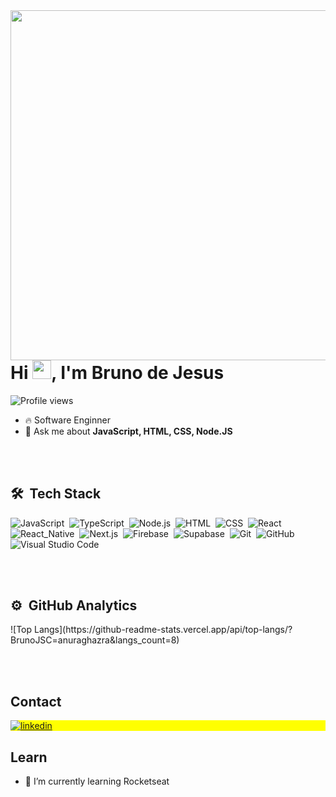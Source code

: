 <img align="right" height="560em" src="https://raw.githubusercontent.com/gist/BrunoJSC/658c1dfab8439ca08b4b783cbf5b6f2a/raw/0c8c60b95647845181659de9f18c1dc62ecb589a/githubcar.svg" />

<h1 align="left">Hi <img src="https://raw.githubusercontent.com/kaueMarques/kaueMarques/master/hi.gif" height="30px">, I'm Bruno de Jesus</h1>

<p align="left"> <img src="https://komarev.com/ghpvc/?username=BrunoJSC&color=yellow" alt="Profile views" /> </p>

- 🔥 Software Enginner
- 💬 Ask me about **JavaScript, HTML, CSS, Node.JS**

<br><br>
## 🛠 &nbsp;Tech Stack

![JavaScript](https://img.shields.io/badge/-JavaScript-05122A?style=flat&logo=javascript)&nbsp;
![TypeScript](https://img.shields.io/badge/-TypeScript-05122A?style=flat&logo=typescript)&nbsp;
![Node.js](https://img.shields.io/badge/-Node.js-05122A?style=flat&logo=node.js)&nbsp;
![HTML](https://img.shields.io/badge/-HTML-05122A?style=flat&logo=HTML5)&nbsp;
![CSS](https://img.shields.io/badge/-CSS-05122A?style=flat&logo=CSS3&logoColor=1572B6)&nbsp;
![React](https://img.shields.io/badge/-React-05122A?style=flat&logo=react)&nbsp;
![React_Native](https://img.shields.io/badge/-React_Native-05122A?style=flat&logo=react)&nbsp;
![Next.js](https://img.shields.io/badge/-Next.js-05122A?style=flat&logo=next.js)&nbsp;
![Firebase](https://img.shields.io/badge/-Firebase-05122A?style=flat&logo=firebase)&nbsp;
![Supabase](https://img.shields.io/badge/-Supabase-05122A?style=flat&logo=supabase)&nbsp;
![Git](https://img.shields.io/badge/-Git-05122A?style=flat&logo=git)&nbsp;
![GitHub](https://img.shields.io/badge/-GitHub-05122A?style=flat&logo=github)&nbsp;
![Visual Studio Code](https://img.shields.io/badge/-Visual%20Studio%20Code-05122A?style=flat&logo=visual-studio-code&logoColor=007ACC)&nbsp;


<br><br>
## ⚙️ &nbsp;GitHub Analytics
<p align="left">
![Top Langs](https://github-readme-stats.vercel.app/api/top-langs/?BrunoJSC=anuraghazra&langs_count=8)
</p>

<br><br>

## Contact

<p align="left" style="background:yellow">
  <a href="https://www.linkedin.com/in/BrunoJSC/" target="_blank">
  <img align="center" src="https://img.shields.io/badge/-BrunoJSC-05122A?style=flat&logo=linkedin" alt="linkedin"/>
</a>
  
   <a href="https://instagram.com/_bruno_jsc" target="_blank">
</a>
</p>

## Learn
- 🌱 I’m currently learning Rocketseat

